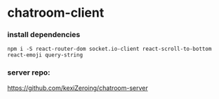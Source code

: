 # chatroom-client

### install dependencies
`npm i -S react-router-dom socket.io-client react-scroll-to-bottom react-emoji query-string`

### server repo:
https://github.com/kexiZeroing/chatroom-server

